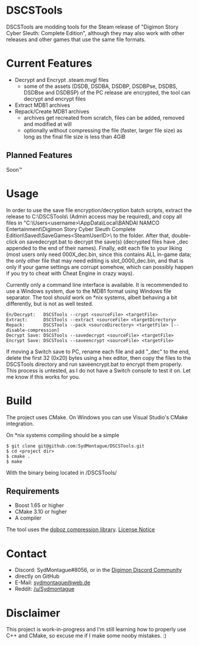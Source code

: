 # DSCSTools
DSCSTools are modding tools for the Steam release of "Digimon Story Cyber Sleuth: Complete Edition", although they may also work with other releases and other games that use the same file formats.

# Current Features
* Decrypt and Encrypt .steam.mvgl files
  * some of the assets (DSDB, DSDBA, DSDBP, DSDBPse, DSDBS, DSDBse and DSDBSP) of the PC release are encrypted, the tool can decrypt and encrypt files
* Extract MDB1 archives
* Repack/Create MDB1 archives
  * archives get recreated from scratch, files can be added, removed and modified at will
  * optionally without compressing the file (faster, larger file size) as long as the final file size is less than 4GiB

## Planned Features
Soon™

# Usage
In order to use the save file encryption/decryption batch scripts, extract the release to C:\DSCSTools\ (Admin access may be required), and copy all files in "C:\Users\<username>\AppData\Local\BANDAI NAMCO Entertainment\Digimon Story Cyber Sleuth Complete Edition\Saved\SaveGames\<SteamUserID>\ to the folder. After that, double-click on savedecrypt.bat to decrypt the save(s) (decrypted files have _dec appended to the end of their names). Finally, edit each file to your liking (most users only need 000X_dec.bin, since this contains ALL in-game data; the only other file that may need editing is slot_0000_dec.bin, and that is only if your game settings are corrupt somehow, which can possibly happen if you try to cheat with Cheat Engine in crazy ways).

Currently only a command line interface is available. It is recommended to use a Windows system, due to the MDB1 format using Windows file separator.
The tool *should* work on *nix systems, albeit behaving a bit differently, but is not as well tested.

```
En/Decrypt:   DSCSTools --crypt <sourceFile> <targetFile>
Extract:      DSCSTools --extract <sourceFile> <targetDirectory>
Repack:       DSCSTools --pack <sourceDirectory> <targetFile> [--disable-compression]
Decrypt Save: DSCSTools --savedecrypt <sourceFile> <targetFile>
Encrypt Save: DSCSTools --saveencrypt <sourceFile> <targetFile>
```

If moving a Switch save to PC, rename each file and add "_dec" to the end, delete the first 32 (0x20) bytes using a hex editor, then copy the files to the DSCSTools directory and run saveencrypt.bat to encrypt them properly. This process is untested, as I do not have a Switch console to test it on. Let me know if this works for you.

# Build
The project uses CMake. On Windows you can use Visual Studio's CMake integration.

On *nix systems compiling should be a simple

```
$ git clone git@github.com:SydMontague/DSCSTools.git
$ cd <project dir>
$ cmake .
$ make
```

With the binary being located in /DSCSTools/

## Requirements
* Boost 1.65 or higher
* CMake 3.10 or higher
* A compiler

The tool uses the [doboz compression library](https://voxelium.wordpress.com/2011/03/19/doboz-compression-library-with-very-fast-decompression/). [License Notice](https://github.com/SydMontague/DSCSTools/blob/master/libs/doboz/COPYING.txt)

# Contact
* Discord: SydMontague#8056, or in the [Digimon Discord Community](https://discord.gg/0VODO3ww0zghqOCO)
* directly on GitHub
* E-Mail: sydmontague@web.de
* Reddit: [/u/Sydmontague](https://reddit.com/u/sydmontague)

# Disclaimer
This project is work-in-progress and I'm still learning how to properly use C++ and CMake, so excuse me if I make some nooby mistakes. :)


